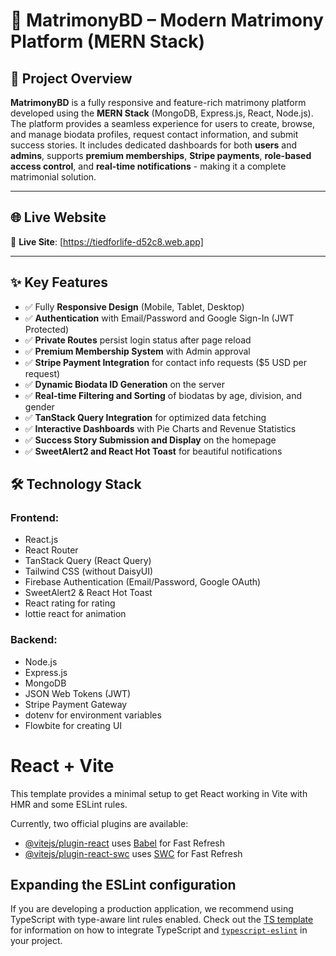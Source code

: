 # 💍 MatrimonyBD – Modern Matrimony Platform (MERN Stack)

## 📝 Project Overview

**MatrimonyBD** is a fully responsive and feature-rich matrimony platform developed using the **MERN Stack** (MongoDB, Express.js, React, Node.js). The platform provides a seamless experience for users to create, browse, and manage biodata profiles, request contact information, and submit success stories. It includes dedicated dashboards for both **users** and **admins**, supports **premium memberships**, **Stripe payments**, **role-based access control**, and **real-time notifications** - making it a complete matrimonial solution.

---

## 🌐 Live Website

🔗 **Live Site**: [https://tiedforlife-d52c8.web.app]


---


## ✨ Key Features

- ✅ Fully **Responsive Design** (Mobile, Tablet, Desktop)
- ✅ **Authentication** with Email/Password and Google Sign-In (JWT Protected)
- ✅ **Private Routes** persist login status after page reload
- ✅ **Premium Membership System** with Admin approval
- ✅ **Stripe Payment Integration** for contact info requests ($5 USD per request)
- ✅ **Dynamic Biodata ID Generation** on the server
- ✅ **Real-time Filtering and Sorting** of biodatas by age, division, and gender
- ✅ **TanStack Query Integration** for optimized data fetching
- ✅ **Interactive Dashboards** with Pie Charts and Revenue Statistics
- ✅ **Success Story Submission and Display** on the homepage
- ✅ **SweetAlert2 and React Hot Toast** for beautiful notifications


## 🛠️ Technology Stack

### Frontend:
- React.js
- React Router 
- TanStack Query (React Query)
- Tailwind CSS (without DaisyUI)
- Firebase Authentication (Email/Password, Google OAuth)
- SweetAlert2 & React Hot Toast
- React rating for rating
- lottie react for animation 

### Backend:
- Node.js
- Express.js
- MongoDB
- JSON Web Tokens (JWT)
- Stripe Payment Gateway
- dotenv for environment variables
- Flowbite for creating UI 


# React + Vite

This template provides a minimal setup to get React working in Vite with HMR and some ESLint rules.

Currently, two official plugins are available:

- [@vitejs/plugin-react](https://github.com/vitejs/vite-plugin-react/blob/main/packages/plugin-react) uses [Babel](https://babeljs.io/) for Fast Refresh
- [@vitejs/plugin-react-swc](https://github.com/vitejs/vite-plugin-react/blob/main/packages/plugin-react-swc) uses [SWC](https://swc.rs/) for Fast Refresh

## Expanding the ESLint configuration

If you are developing a production application, we recommend using TypeScript with type-aware lint rules enabled. Check out the [TS template](https://github.com/vitejs/vite/tree/main/packages/create-vite/template-react-ts) for information on how to integrate TypeScript and [`typescript-eslint`](https://typescript-eslint.io) in your project.
